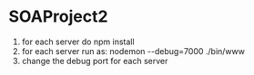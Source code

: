 # SOAProject2
1. for each server do npm install
2. for each server run as: nodemon --debug=7000 ./bin/www
3. change the debug port for each server
